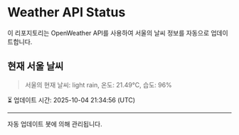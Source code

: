 
# Weather API Status

이 리포지토리는 OpenWeather API를 사용하여 서울의 날씨 정보를 자동으로 업데이트합니다.

## 현재 서울 날씨
> 서울의 현재 날씨: light rain, 온도: 21.49°C, 습도: 96%

⏳ 업데이트 시간: 2025-10-04 21:34:56 (UTC)

---
자동 업데이트 봇에 의해 관리됩니다.
